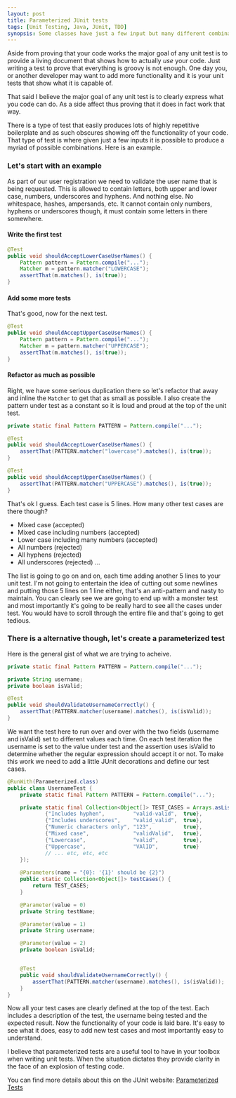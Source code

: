 ```yaml
---
layout: post
title: Parameterized JUnit tests
tags: [Unit Testing, Java, JUnit, TDD]
synopsis: Some classes have just a few input but many different combinations and writing a test for each becomes really repetitive. Parameterized tests in JUnit offer a neat way to define a test and then push as many combinations of inputs as you can dream up.
---
```

Aside from proving that your code works the major goal of any unit test is to provide a living document that shows how to actually *use* your code. Just writing a test to prove that everything is groovy is not enough. One day you, or another developer may want to add more functionality and it is your unit tests that show what it is capable of.

That said I believe the major goal of any unit test is to clearly express what you code can do. As a side affect thus proving that it does in fact work that way.

There is a type of test that easily produces lots of highly repetitive boilerplate and as such obscures showing off the functionality of your code. That type of test is where given just a few inputs it is possible to produce a myriad of possible combinations. Here is an example.

### Let's start with an example
As part of our user registration we need to validate the user name that is being requested. This is allowed to contain letters, both upper and lower case, numbers, underscores and hyphens. And nothing else. No whitespace, hashes, ampersands, etc. It cannot contain only numbers, hyphens or underscores though, it must contain some letters in there somewhere.

#### Write the first test
```java
@Test
public void shouldAcceptLowerCaseUserNames() {
    Pattern pattern = Pattern.compile("...");
    Matcher m = pattern.matcher("LOWERCASE");
    assertThat(m.matches(), is(true));
}
```

#### Add some more tests
That's good, now for the next test.

```java
@Test
public void shouldAcceptUpperCaseUserNames() {
    Pattern pattern = Pattern.compile("...");
    Matcher m = pattern.matcher("UPPERCASE");
    assertThat(m.matches(), is(true));
}
```

#### Refactor as much as possible
Right, we have some serious duplication there so let's refactor that away and inline the `Matcher` to get that as small as possible. I also create the pattern under test as a constant so it is loud and proud at the top of the unit test.

```java
private static final Pattern PATTERN = Pattern.compile("...");

@Test
public void shouldAcceptLowerCaseUserNames() {
    assertThat(PATTERN.matcher("lowercase").matches(), is(true));
}

@Test
public void shouldAcceptUpperCaseUserNames() {
    assertThat(PATTERN.matcher("UPPERCASE").matches(), is(true));
}
```

That's ok I guess. Each test case is 5 lines. How many other test cases are there though?

* Mixed case (accepted)
* Mixed case including numbers (accepted)
* Lower case including many numbers (accepted)
* All numbers (rejected)
* All hyphens (rejected)
* All underscores (rejected)
...

The list is going to go on and on, each time adding another 5 lines to your unit test. I'm not going to entertain the idea of cutting out some newlines and putting those 5 lines on 1 line either, that's an anti-pattern and nasty to maintain. You can clearly see we are going to end up with a monster test and most importantly it's going to be really hard to see all the cases under test. You would have to scroll through the entire file and that's going to get tedious.

### There is a alternative though, let's create a parameterized test
Here is the general gist of what we are trying to acheive.

```java
private static final Pattern PATTERN = Pattern.compile("...");

private String username;
private boolean isValid;

@Test
public void shouldValidateUsernameCorrectly() {
    assertThat(PATTERN.matcher(username).matches(), is(isValid));
}
```

We want the test here to run over and over with the two fields (username and isValid) set to different values each time. On each test iteration the username is set to the value under test and the assertion uses isValid to determine whether the regular expression should accept it or not. To make this work we need to add a little JUnit decorations and define our test cases.

```java
@RunWith(Parameterized.class)
public class UsernameTest {
    private static final Pattern PATTERN = Pattern.compile("...");

    private static final Collection<Object[]> TEST_CASES = Arrays.asList(new Object[][] {
            {"Includes hyphen",         "valid-valid",  true},
            {"Includes underscores",    "valid_valid",  true},
            {"Numeric characters only", "123",          true},
            {"Mixed case",              "validValid",   true},
            {"Lowercase",               "valid",        true},
            {"Uppercase",               "VAlID",        true}
            // ... etc, etc, etc
    });
    
    @Parameters(name = "{0}: '{1}' should be {2}")
    public static Collection<Object[]> testCases() {
        return TEST_CASES;
    }

    @Parameter(value = 0)
    private String testName;

    @Parameter(value = 1)
    private String username;

    @Parameter(value = 2)
    private boolean isValid;


    @Test
    public void shouldValidateUsernameCorrectly() {
        assertThat(PATTERN.matcher(username).matches(), is(isValid));
    }
}
```

Now all your test cases are clearly defined at the top of the test. Each includes a description of the test, the username being tested and the expected result. Now the functionality of your code is laid bare. It's easy to see what it does, easy to add new test cases and most importantly easy to understand.

I believe that parameterized tests are a useful tool to have in your toolbox when writing unit tests. When the situation dictates they provide clarity in the face of an explosion of testing code.

You can find more details about this on the JUnit website: [Parameterized Tests](https://github.com/junit-team/junit/wiki/Parameterized-tests)   
